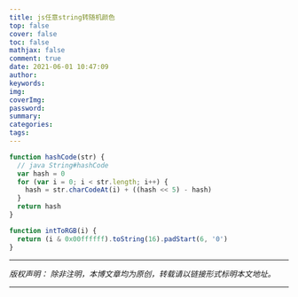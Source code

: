 ```yaml
---
title: js任意string转随机颜色
top: false
cover: false
toc: false
mathjax: false
comment: true
date: 2021-06-01 10:47:09
author:
keywords:
img:
coverImg:
password:
summary:
categories:
tags:
---
```


```javascript
function hashCode(str) {
  // java String#hashCode
  var hash = 0
  for (var i = 0; i < str.length; i++) {
    hash = str.charCodeAt(i) + ((hash << 5) - hash)
  }
  return hash
}

function intToRGB(i) {
  return (i & 0x00ffffff).toString(16).padStart(6, '0')
}
```

---

_版权声明：_
_除非注明，本博文章均为原创，转载请以链接形式标明本文地址。_

---
